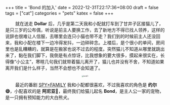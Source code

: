 +++
title = 'Bond 的加入'
date = 2022-12-31T22:17:36+08:00
draft = false
tags = ["cat"]
categories = "pets"
katex = false
+++

&nbsp;&nbsp;&nbsp;&nbsp;&nbsp;&nbsp;&nbsp;&nbsp;就在送走 **Dollar** 后，几乎是第二天我和小配就打车到了甘井子区接猫儿了，是只三岁的公布偶，听说是前主人要换工作，去了新地方不得已找人领养，这样的说辞也很难让人信服，去哪里会连只小猫也带不走？我们到的时候前主人还没回来，我和小配在楼下一边冷得发抖，一边碎碎念。上楼后，是个很小的单间，房间里也是乱糟糟的，就算是在搬家也说不过去的程度。突然猫儿不知道从哪里就跳出来了，黏在我们脚下，我倒是有点惊讶，比我想象的要大很多，摸起来很实在，长得像“小公主”，寒暄几句我们就带着猫儿离开了，猫儿也并没有不舍，不知道如果离开我们是什么样子，当然不会想也不会知道了。

<div style="text-align:center;">
    <img src="https://images-1311785948.cos.ap-chengdu.myqcloud.com/typora/20240320221524.jpg" alt="bond01" style="zoom:30%;" />
</div>

&nbsp;&nbsp;&nbsp;&nbsp;&nbsp;&nbsp;&nbsp;&nbsp;最近的番剧 [SPY×FAMILY](https://spy-family.net/) 我和小配都很喜欢，不过我喜欢的角色是 **约尔😄**，小配喜欢的是 **阿尼亚**🥜，最终我们给猫儿起名 **Bond**，是主人公一家的宠物，是一只拥有预知能力的大白熊犬。
